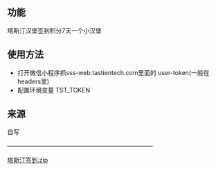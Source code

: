 ## 功能
塔斯汀汉堡签到积分7天一个小汉堡

## 使用方法
- 打开微信小程序抓sss-web.tastientech.com里面的 user-token(一般在headers里)
- 配置环境变量 TST_TOKEN 


## 来源
自写

————————————————————————

[塔斯汀签到.zip](https://github.com/user-attachments/files/20021862/default.zip)
